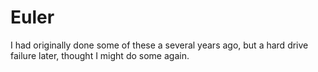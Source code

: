 Euler
=====

I had originally done some of these a several years ago, but a hard drive failure later, thought I might do some again.